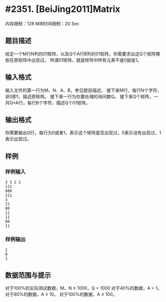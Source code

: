 # #2351. [BeiJing2011]Matrix

内存限制：128 MiB时间限制：20 Sec

## 题目描述

给定一个M行N列的01矩阵，以及Q个A行B列的01矩阵，你需要求出这Q个矩阵哪些在原矩阵中出现过。
所谓01矩阵，就是矩阵中所有元素不是0就是1。

## 输入格式

输入文件的第一行为M、N、A、B，参见题目描述。
接下来M行，每行N个字符，非0即1，描述原矩阵。
接下来一行为你要处理的询问数Q。
接下来Q个矩阵，一共Q*A行，每行B个字符，描述Q个01矩阵。

## 输出格式

你需要输出Q行，每行为0或者1，表示这个矩阵是否出现过，0表示没有出现过，1表示出现过。

## 样例

### 样例输入

    
    3 3 2 2
    111
    000
    111
    3
    11
    00
    11
    11
    00
    11
    
    

### 样例输出

    
    1
    0
    1
    
    

## 数据范围与提示

对于100%的实际测试数据，M、N &le; 1000，Q = 1000
对于40%的数据，A = 1。
对于80%的数据，A &le; 10。
对于100%的数据，A &le; 100。
